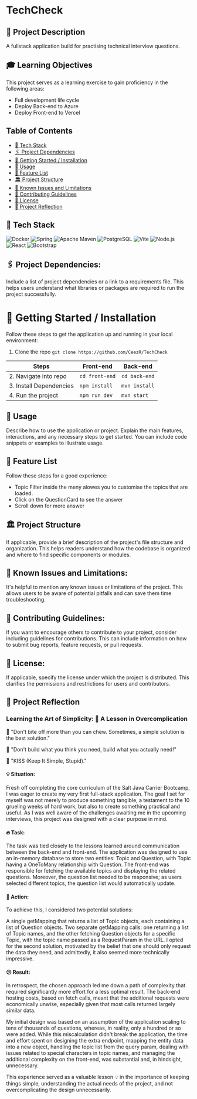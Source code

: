 # TechCheck

## 📝 Project Description
A fullstack application build for practising technical interview questions. 

## 🎓 Learning Objectives
This project serves as a learning exercise to gain proficiency in the following areas:
- Full development life cycle
- Deploy Back-end to Azure
- Deploy Front-end to Vercel

## Table of Contents
- [📱 Tech Stack](#-tech-stack)
- [🖇️ Project Dependencies](#%EF%B8%8F-project-dependencies)
- [🚀 Getting Started / Installation](#-getting-started--installation)
- [🔌 Usage](#-usage)
- [🪩 Feature List](#-feature-list)
- [🏛️ Project Structure](#%EF%B8%8F-project-structure)
- [🪫 Known Issues and Limitations](#-known-issues-and-limitations)
- [🧭 Contributing Guidelines](#-contributing-guidelines)
- [🚨 License](#-license)
- [🌟 Project Reflection](#-project-reflection)

## 📱 Tech Stack
![Docker](https://img.shields.io/badge/Docker-2CA5E0?style=for-the-badge&logo=docker&logoColor=white)
![Spring](https://img.shields.io/badge/Spring-6DB33F?style=for-the-badge&logo=spring&logoColor=white)
![Apache Maven](https://img.shields.io/badge/apache_maven-C71A36?style=for-the-badge&logo=apachemaven&logoColor=white)
![PostgreSQL](https://img.shields.io/badge/PostgreSQL-316192?style=for-the-badge&logo=postgresql&logoColor=white)
![Vite](https://img.shields.io/badge/Vite-B73BFE?style=for-the-badge&logo=vite&logoColor=FFD62E)
![Node.js](https://img.shields.io/badge/Node.js-339933?style=for-the-badge&logo=nodedotjs&logoColor=white)
![React](https://img.shields.io/badge/React-20232A?style=for-the-badge&logo=react&logoColor=61DAFB)
![Bootstrap](https://img.shields.io/badge/Bootstrap-563D7C?style=for-the-badge&logo=bootstrap&logoColor=white)

## 🖇️ Project Dependencies: 
Include a list of project dependencies or a link to a requirements file. This helps users understand what libraries or packages are required to run the project successfully.

# 🚀 Getting Started / Installation
Follow these steps to get the application up and running in your local environment:

1. Clone the repo
``` git clone https://github.com/CeezR/TechCheck ```

| Steps                            | Front-end                 | Back-end                  |
| ---------------------------------| ------------------------- | ------------------------- |
| 2. Navigate into repo            | `cd front-end`            | `cd back-end`             |
| 3. Install Dependencies          | `npm install`             | `mvn install`             |
| 4. Run the project               | `npm run dev`             | `mvn start`               |

## 🔌 Usage 
Describe how to use the application or project. Explain the main features, interactions, and any necessary steps to get started. You can include code snippets or examples to illustrate usage.

## 🪩 Feature List
Follow these steps for a good experience:
- Topic Filter inside the meny alowes you to customise the topics that are loaded.
- Click on the QuestionCard to see the answer
- Scroll down for more answer

## 🏛️ Project Structure
If applicable, provide a brief description of the project's file structure and organization. This helps readers understand how the codebase is organized and where to find specific components or modules.

## 🪫 Known Issues and Limitations: 
It's helpful to mention any known issues or limitations of the project. This allows users to be aware of potential pitfalls and can save them time troubleshooting.

## 🧭 Contributing Guidelines: 
If you want to encourage others to contribute to your project, consider including guidelines for contributions. This can include information on how to submit bug reports, feature requests, or pull requests.

## 🚨 License: 
If applicable, specify the license under which the project is distributed. This clarifies the permissions and restrictions for users and contributors.

## 🌟 Project Reflection

### Learning the Art of Simplicity: 🚀 A Lesson in Overcomplication

🌱 "Don't bite off more than you can chew. Sometimes, a simple solution is the best solution."

🎯 "Don't build what you think you need, build what you actually need!"

🥴 "KISS (Keep It Simple, Stupid)."

#### 💡 Situation:
Fresh off completing the core curriculum of the Salt Java Carrier Bootcamp, I was eager to create my very first full-stack application. The goal I set for myself was not merely to produce something tangible, a testament to the 10 grueling weeks of hard work, but also to create something practical and useful. As I was well aware of the challenges awaiting me in the upcoming interviews, this project was designed with a clear purpose in mind.

#### 🔥 Task:
The task was tied closely to the lessons learned around communication between the back-end and front-end. The application was designed to use an in-memory database to store two entities: Topic and Question, with Topic having a OneToMany relationship with Question. The front-end was responsible for fetching the available topics and displaying the related questions. Moreover, the question list needed to be responsive; as users selected different topics, the question list would automatically update.

#### 💭 Action:
To achieve this, I considered two potential solutions:

A single getMapping that returns a list of Topic objects, each containing a list of Question objects.
Two separate getMapping calls: one returning a list of Topic names, and the other fetching Question objects for a specific Topic, with the topic name passed as a RequestParam in the URL.
I opted for the second solution, motivated by the belief that one should only request the data they need, and admittedly, it also seemed more technically impressive.

#### 😕 Result:
In retrospect, the chosen approach led me down a path of complexity that required significantly more effort for a less optimal result. The back-end hosting costs, based on fetch calls, meant that the additional requests were economically unwise, especially given that most calls returned largely similar data.

My initial design was based on an assumption of the application scaling to tens of thousands of questions, whereas, in reality, only a hundred or so were added. While this miscalculation didn't break the application, the time and effort spent on designing the extra endpoint, mapping the entity data into a new object, handling the topic list from the query param, dealing with issues related to special characters in topic names, and managing the additional complexity on the front-end, was substantial and, in hindsight, unnecessary.

This experience served as a valuable lesson 💡 in the importance of keeping things simple, understanding the actual needs of the project, and not overcomplicating the design unnecessarily.







